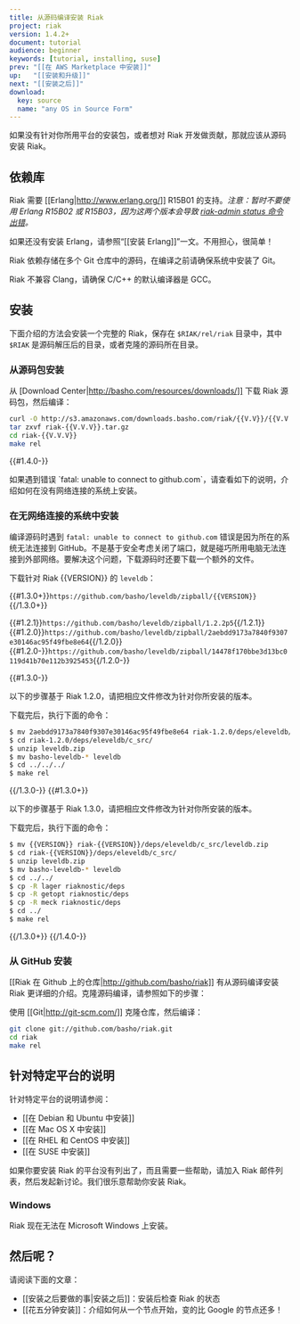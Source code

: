 ```yaml
---
title: 从源码编译安装 Riak
project: riak
version: 1.4.2+
document: tutorial
audience: beginner
keywords: [tutorial, installing, suse]
prev: "[[在 AWS Marketplace 中安装]]"
up:   "[[安装和升级]]"
next: "[[安装之后]]"
download:
  key: source
  name: "any OS in Source Form"
---
```


如果没有针对你所用平台的安装包，或者想对 Riak 开发做贡献，那就应该从源码安装 Riak。

## 依赖库

Riak 需要 [[Erlang|http://www.erlang.org/]] R15B01 的支持。*注意：暂时不要使用 Erlang R15B02 或 R15B03，因为这两个版本会导致 [riak-admin status 命令出错](https://github.com/basho/riak/issues/227)。*

如果还没有安装 Erlang，请参照“[[安装 Erlang]]”一文。不用担心，很简单！

Riak 依赖存储在多个 Git 仓库中的源码，在编译之前请确保系统中安装了 Git。

<div class='note'>Riak 不兼容 Clang，请确保 C/C++ 的默认编译器是 GCC。</div>

## 安装

下面介绍的方法会安装一个完整的 Riak，保存在 `$RIAK/rel/riak` 目录中，其中 `$RIAK` 是源码解压后的目录，或者克隆的源码所在目录。

### 从源码包安装

从 [Download Center|http://basho.com/resources/downloads/]] 下载 Riak 源码包，然后编译：

```bash
curl -O http://s3.amazonaws.com/downloads.basho.com/riak/{{V.V}}/{{V.V.V}}/riak-{{V.V.V}}.tar.gz
tar zxvf riak-{{V.V.V}}.tar.gz
cd riak-{{V.V.V}}
make rel
```

{{#1.4.0-}}
<div class='note'>如果遇到错误 `fatal: unable to connect to github.com`，请查看如下的说明，介绍如何在没有网络连接的系统上安装。</div>

### 在无网络连接的系统中安装

编译源码时遇到 `fatal: unable to connect to github.com` 错误是因为所在的系统无法连接到 GitHub。不是基于安全考虑关闭了端口，就是碰巧所用电脑无法连接到外部网络。要解决这个问题，下载源码时还要下载一个额外的文件。

下载针对 Riak {{VERSION}} 的 `leveldb`：

{{#1.3.0+}}`https://github.com/basho/leveldb/zipball/{{VERSION}}`{{/1.3.0+}}

{{#1.2.1}}`https://github.com/basho/leveldb/zipball/1.2.2p5`{{/1.2.1}}
{{#1.2.0}}`https://github.com/basho/leveldb/zipball/2aebdd9173a7840f9307e30146ac95f49fbe8e64`{{/1.2.0}}
{{#1.2.0-}}`https://github.com/basho/leveldb/zipball/14478f170bbe3d13bc0119d41b70e112b3925453`{{/1.2.0-}}

{{#1.3.0-}}

以下的步骤基于 Riak 1.2.0，请把相应文件修改为针对你所安装的版本。

下载完后，执行下面的命令：

```bash
$ mv 2aebdd9173a7840f9307e30146ac95f49fbe8e64 riak-1.2.0/deps/eleveldb/c_src/leveldb.zip
$ cd riak-1.2.0/deps/eleveldb/c_src/
$ unzip leveldb.zip
$ mv basho-leveldb-* leveldb
$ cd ../../../
$ make rel
```

{{/1.3.0-}}
{{#1.3.0+}}

以下的步骤基于 Riak 1.3.0，请把相应文件修改为针对你所安装的版本。

下载完后，执行下面的命令：

```bash
$ mv {{VERSION}} riak-{{VERSION}}/deps/eleveldb/c_src/leveldb.zip
$ cd riak-{{VERSION}}/deps/eleveldb/c_src/
$ unzip leveldb.zip
$ mv basho-leveldb-* leveldb
$ cd ../../
$ cp -R lager riaknostic/deps
$ cp -R getopt riaknostic/deps
$ cp -R meck riaknostic/deps
$ cd ../
$ make rel
```

{{/1.3.0+}}
{{/1.4.0-}}

### 从 GitHub 安装

[[Riak 在 Github 上的仓库|http://github.com/basho/riak]] 有从源码编译安装 Riak 更详细的介绍。克隆源码编译，请参照如下的步骤：

使用 [[Git|http://git-scm.com/]] 克隆仓库，然后编译：

```bash
git clone git://github.com/basho/riak.git
cd riak
make rel
```

## 针对特定平台的说明

针对特定平台的说明请参阅：

  * [[在 Debian 和 Ubuntu 中安装]]
  * [[在 Mac OS X 中安装]]
  * [[在 RHEL 和 CentOS 中安装]]
  * [[在 SUSE 中安装]]

如果你要安装 Riak 的平台没有列出了，而且需要一些帮助，请加入 Riak 邮件列表，然后发起新讨论。我们很乐意帮助你安装 Riak。

### Windows

Riak 现在无法在 Microsoft Windows 上安装。

## 然后呢？

请阅读下面的文章：

-   [[安装之后要做的事|安装之后]]：安装后检查 Riak 的状态
-   [[花五分钟安装]]：介绍如何从一个节点开始，变的比 Google 的节点还多！
